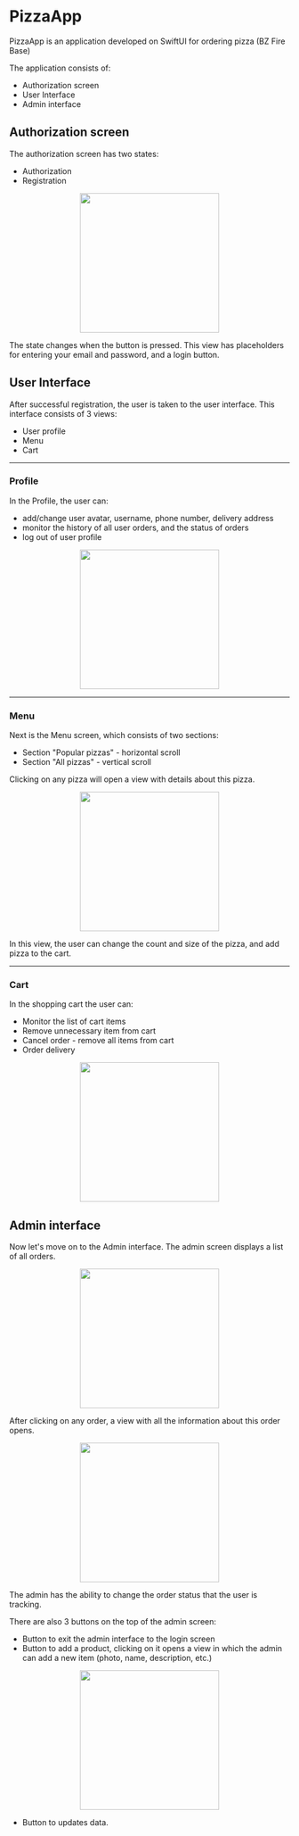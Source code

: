 #  PizzaApp

PizzaApp is an application developed on SwiftUI for ordering pizza (BZ Fire Base)

The application consists of:
* Authorization screen
* User Interface
* Admin interface

## Authorization screen
The authorization screen has two states:
* Authorization
* Registration

<p align="center"><img width="250" src="https://github.com/pppinkyyy/PizzaApp/raw/readme/docs/authView.gif"></p>


The state changes when the button is pressed.
This view has placeholders for entering your email and password, and a login button.
 
## User Interface
After successful registration, the user is taken to the user interface.
This interface consists of 3 views:
* User profile
* Menu
* Cart
***
### Profile
In the Profile, the user can:
* add/change user avatar, username, phone number, delivery address
* monitor the history of all user orders, and the status of orders
* log out of user profile

<p align="center"><img width="250" src="https://github.com/pppinkyyy/PizzaApp/raw/readme/docs/screenShot.PNG"></p>

***
### Menu
Next is the Menu screen, which consists of two sections:
* Section "Popular pizzas" - horizontal scroll
* Section "All pizzas" - vertical scroll

Clicking on any pizza will open a view with details about this pizza.

<p align="center"><img width="250" src="https://github.com/pppinkyyy/PizzaApp/raw/readme/docs/IMG_6375.PNG"></p>

In this view, the user can change the count and size of the pizza, and add pizza to the cart.

***
### Cart
In the shopping cart the user can:
* Monitor the list of cart items
* Remove unnecessary item from cart
* Cancel order - remove all items from cart
* Order delivery

<p align="center"><img width="250" src="https://github.com/pppinkyyy/PizzaApp/raw/readme/docs/IMG_6376.PNG"></p>
 
## Admin interface
Now let's move on to the Admin interface.
The admin screen displays a list of all orders.

<p align="center"><img width="250" src="https://github.com/pppinkyyy/PizzaApp/raw/readme/docs/IMG_6379.PNG"></p>

After clicking on any order, a view with all the information about this order opens.

<p align="center"><img width="250" src="https://github.com/pppinkyyy/PizzaApp/raw/readme/docs/IMG_6380.PNG"></p>

The admin has the ability to change the order status that the user is tracking.

There are also 3 buttons on the top of the admin screen:
* Button to exit the admin interface to the login screen
* Button to add a product, clicking on it opens a view in which the admin can add a new item (photo, name, description, etc.)

<p align="center"><img width="250" src="https://github.com/pppinkyyy/PizzaApp/raw/readme/docs/IMG_6381.PNG"></p>

* Button to updates data.

